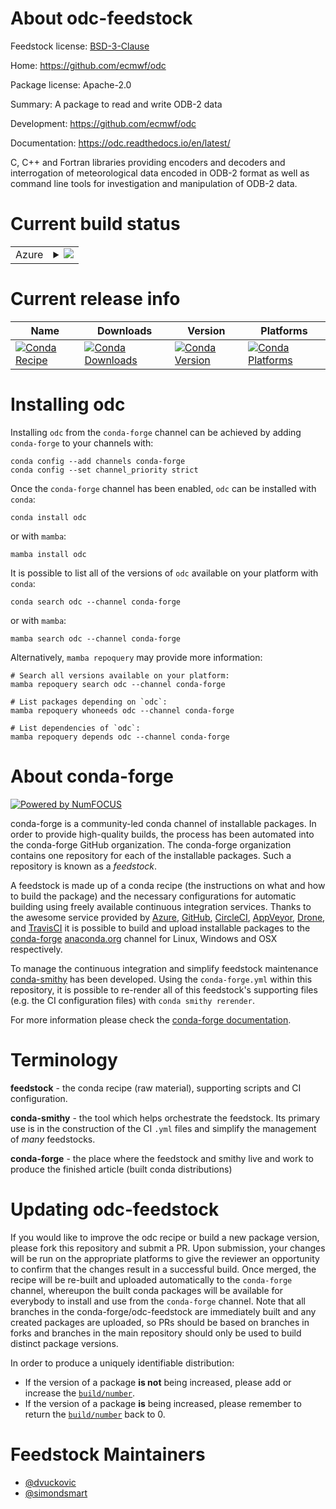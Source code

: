About odc-feedstock
===================

Feedstock license: [BSD-3-Clause](https://github.com/conda-forge/odc-feedstock/blob/main/LICENSE.txt)

Home: https://github.com/ecmwf/odc

Package license: Apache-2.0

Summary: A package to read and write ODB-2 data

Development: https://github.com/ecmwf/odc

Documentation: https://odc.readthedocs.io/en/latest/

C, C++ and Fortran libraries providing encoders and decoders and
interrogation of meteorological data encoded in ODB-2 format as well as
command line tools for investigation and manipulation of ODB-2 data.


Current build status
====================


<table>
    
  <tr>
    <td>Azure</td>
    <td>
      <details>
        <summary>
          <a href="https://dev.azure.com/conda-forge/feedstock-builds/_build/latest?definitionId=14797&branchName=main">
            <img src="https://dev.azure.com/conda-forge/feedstock-builds/_apis/build/status/odc-feedstock?branchName=main">
          </a>
        </summary>
        <table>
          <thead><tr><th>Variant</th><th>Status</th></tr></thead>
          <tbody><tr>
              <td>linux_64</td>
              <td>
                <a href="https://dev.azure.com/conda-forge/feedstock-builds/_build/latest?definitionId=14797&branchName=main">
                  <img src="https://dev.azure.com/conda-forge/feedstock-builds/_apis/build/status/odc-feedstock?branchName=main&jobName=linux&configuration=linux%20linux_64_" alt="variant">
                </a>
              </td>
            </tr><tr>
              <td>osx_64</td>
              <td>
                <a href="https://dev.azure.com/conda-forge/feedstock-builds/_build/latest?definitionId=14797&branchName=main">
                  <img src="https://dev.azure.com/conda-forge/feedstock-builds/_apis/build/status/odc-feedstock?branchName=main&jobName=osx&configuration=osx%20osx_64_" alt="variant">
                </a>
              </td>
            </tr>
          </tbody>
        </table>
      </details>
    </td>
  </tr>
</table>

Current release info
====================

| Name | Downloads | Version | Platforms |
| --- | --- | --- | --- |
| [![Conda Recipe](https://img.shields.io/badge/recipe-odc-green.svg)](https://anaconda.org/conda-forge/odc) | [![Conda Downloads](https://img.shields.io/conda/dn/conda-forge/odc.svg)](https://anaconda.org/conda-forge/odc) | [![Conda Version](https://img.shields.io/conda/vn/conda-forge/odc.svg)](https://anaconda.org/conda-forge/odc) | [![Conda Platforms](https://img.shields.io/conda/pn/conda-forge/odc.svg)](https://anaconda.org/conda-forge/odc) |

Installing odc
==============

Installing `odc` from the `conda-forge` channel can be achieved by adding `conda-forge` to your channels with:

```
conda config --add channels conda-forge
conda config --set channel_priority strict
```

Once the `conda-forge` channel has been enabled, `odc` can be installed with `conda`:

```
conda install odc
```

or with `mamba`:

```
mamba install odc
```

It is possible to list all of the versions of `odc` available on your platform with `conda`:

```
conda search odc --channel conda-forge
```

or with `mamba`:

```
mamba search odc --channel conda-forge
```

Alternatively, `mamba repoquery` may provide more information:

```
# Search all versions available on your platform:
mamba repoquery search odc --channel conda-forge

# List packages depending on `odc`:
mamba repoquery whoneeds odc --channel conda-forge

# List dependencies of `odc`:
mamba repoquery depends odc --channel conda-forge
```


About conda-forge
=================

[![Powered by
NumFOCUS](https://img.shields.io/badge/powered%20by-NumFOCUS-orange.svg?style=flat&colorA=E1523D&colorB=007D8A)](https://numfocus.org)

conda-forge is a community-led conda channel of installable packages.
In order to provide high-quality builds, the process has been automated into the
conda-forge GitHub organization. The conda-forge organization contains one repository
for each of the installable packages. Such a repository is known as a *feedstock*.

A feedstock is made up of a conda recipe (the instructions on what and how to build
the package) and the necessary configurations for automatic building using freely
available continuous integration services. Thanks to the awesome service provided by
[Azure](https://azure.microsoft.com/en-us/services/devops/), [GitHub](https://github.com/),
[CircleCI](https://circleci.com/), [AppVeyor](https://www.appveyor.com/),
[Drone](https://cloud.drone.io/welcome), and [TravisCI](https://travis-ci.com/)
it is possible to build and upload installable packages to the
[conda-forge](https://anaconda.org/conda-forge) [anaconda.org](https://anaconda.org/)
channel for Linux, Windows and OSX respectively.

To manage the continuous integration and simplify feedstock maintenance
[conda-smithy](https://github.com/conda-forge/conda-smithy) has been developed.
Using the ``conda-forge.yml`` within this repository, it is possible to re-render all of
this feedstock's supporting files (e.g. the CI configuration files) with ``conda smithy rerender``.

For more information please check the [conda-forge documentation](https://conda-forge.org/docs/).

Terminology
===========

**feedstock** - the conda recipe (raw material), supporting scripts and CI configuration.

**conda-smithy** - the tool which helps orchestrate the feedstock.
                   Its primary use is in the construction of the CI ``.yml`` files
                   and simplify the management of *many* feedstocks.

**conda-forge** - the place where the feedstock and smithy live and work to
                  produce the finished article (built conda distributions)


Updating odc-feedstock
======================

If you would like to improve the odc recipe or build a new
package version, please fork this repository and submit a PR. Upon submission,
your changes will be run on the appropriate platforms to give the reviewer an
opportunity to confirm that the changes result in a successful build. Once
merged, the recipe will be re-built and uploaded automatically to the
`conda-forge` channel, whereupon the built conda packages will be available for
everybody to install and use from the `conda-forge` channel.
Note that all branches in the conda-forge/odc-feedstock are
immediately built and any created packages are uploaded, so PRs should be based
on branches in forks and branches in the main repository should only be used to
build distinct package versions.

In order to produce a uniquely identifiable distribution:
 * If the version of a package **is not** being increased, please add or increase
   the [``build/number``](https://docs.conda.io/projects/conda-build/en/latest/resources/define-metadata.html#build-number-and-string).
 * If the version of a package **is** being increased, please remember to return
   the [``build/number``](https://docs.conda.io/projects/conda-build/en/latest/resources/define-metadata.html#build-number-and-string)
   back to 0.

Feedstock Maintainers
=====================

* [@dvuckovic](https://github.com/dvuckovic/)
* [@simondsmart](https://github.com/simondsmart/)

